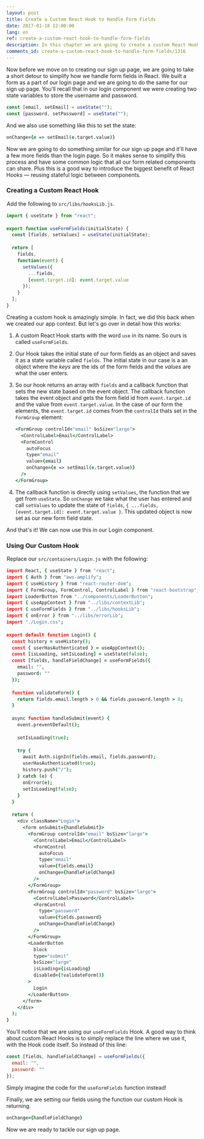 ```yaml
---
layout: post
title: Create a Custom React Hook to Handle Form Fields
date: 2017-01-18 12:00:00
lang: en
ref: create-a-custom-react-hook-to-handle-form-fields
description: In this chapter we are going to create a custom React Hook to make it easier to handle form fields in our React app.
comments_id: create-a-custom-react-hook-to-handle-form-fields/1316
---
```


Now before we move on to creating our sign up page, we are going to take a short detour to simplify how we handle form fields in React. We built a form as a part of our login page and we are going to do the same for our sign up page. You'll recall that in our login component we were creating two state variables to store the username and password.

``` javascript
const [email, setEmail] = useState("");
const [password, setPassword] = useState("");
```

And we also use something like this to set the state:

``` coffee
onChange={e => setEmail(e.target.value)}
```

Now we are going to do something similar for our sign up page and it'll have a few more fields than the login page. So it makes sense to simplify this process and have some common logic that all our form related components can share. Plus this is a good way to introduce the biggest benefit of React Hooks — reusing stateful logic between components.

### Creating a Custom React Hook

<img class="code-marker" src="/assets/s.png" />Add the following to `src/libs/hooksLib.js`.

``` javascript
import { useState } from "react";

export function useFormFields(initialState) {
  const [fields, setValues] = useState(initialState);

  return [
    fields,
    function(event) {
      setValues({
        ...fields,
        [event.target.id]: event.target.value
      });
    }
  ];
}
```

Creating a custom hook is amazingly simple. In fact, we did this back when we created our app context. But let's go over in detail how this works:

1. A custom React Hook starts with the word `use` in its name. So ours is called `useFormFields`.

2. Our Hook takes the initial state of our form fields as an object and saves it as a state variable called `fields`. The initial state in our case is a an object where the _keys_ are the ids of the form fields and the _values_ are what the user enters.

3. So our hook returns an array with `fields` and a callback function that sets the new state based on the event object. The callback function takes the event object and gets the form field id from `event.target.id` and the value from `event.target.value`. In the case of our form the elements, the `event.target.id` comes from the `controlId` thats set in the `FormGroup` element:

   ``` coffee
   <FormGroup controlId="email" bsSize="large">
     <ControlLabel>Email</ControlLabel>
     <FormControl
       autoFocus
       type="email"
       value={email}
       onChange={e => setEmail(e.target.value)}
     />
   </FormGroup>
   ```

4. The callback function is directly using `setValues`, the function that we get from `useState`. So `onChange` we take what the user has entered and call `setValues` to update the state of `fields`, `{ ...fields, [event.target.id]: event.target.value }`. This updated object is now set as our new form field state.

And that's it! We can now use this in our Login component.

### Using Our Custom Hook

<img class="code-marker" src="/assets/s.png" />Replace our `src/containers/Login.js` with the following:

``` coffee
import React, { useState } from "react";
import { Auth } from "aws-amplify";
import { useHistory } from "react-router-dom";
import { FormGroup, FormControl, ControlLabel } from "react-bootstrap";
import LoaderButton from "../components/LoaderButton";
import { useAppContext } from "../libs/contextLib";
import { useFormFields } from "../libs/hooksLib";
import { onError } from "../libs/errorLib";
import "./Login.css";

export default function Login() {
  const history = useHistory();
  const { userHasAuthenticated } = useAppContext();
  const [isLoading, setIsLoading] = useState(false);
  const [fields, handleFieldChange] = useFormFields({
    email: "",
    password: ""
  });

  function validateForm() {
    return fields.email.length > 0 && fields.password.length > 0;
  }

  async function handleSubmit(event) {
    event.preventDefault();

    setIsLoading(true);

    try {
      await Auth.signIn(fields.email, fields.password);
      userHasAuthenticated(true);
      history.push("/");
    } catch (e) {
      onError(e);
      setIsLoading(false);
    }
  }

  return (
    <div className="Login">
      <form onSubmit={handleSubmit}>
        <FormGroup controlId="email" bsSize="large">
          <ControlLabel>Email</ControlLabel>
          <FormControl
            autoFocus
            type="email"
            value={fields.email}
            onChange={handleFieldChange}
          />
        </FormGroup>
        <FormGroup controlId="password" bsSize="large">
          <ControlLabel>Password</ControlLabel>
          <FormControl
            type="password"
            value={fields.password}
            onChange={handleFieldChange}
          />
        </FormGroup>
        <LoaderButton
          block
          type="submit"
          bsSize="large"
          isLoading={isLoading}
          disabled={!validateForm()}
        >
          Login
        </LoaderButton>
      </form>
    </div>
  );
}
```

You'll notice that we are using our `useFormFields` Hook. A good way to think about custom React Hooks is to simply replace the line where we use it, with the Hook code itself. So instead of this line:

``` javascript
const [fields, handleFieldChange] = useFormFields({
  email: "",
  password: ""
});
```

Simply imagine the code for the `useFormFields` function instead!

Finally, we are setting our fields using the function our custom Hook is returning.

``` coffee
onChange={handleFieldChange}
```

Now we are ready to tackle our sign up page.
